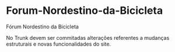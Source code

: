 # Forum-Nordestino-da-Bicicleta
Fórum Nordestino da Bicicleta

No Trunk devem ser commitadas alterações referentes a mudanças estruturais e novas funcionalidades do site.
